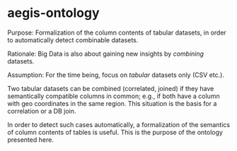 # aegis-ontology

Purpose: Formalization of the column contents of tabular datasets,
in order to automatically detect combinable datasets.

Rationale:
Big Data is also about gaining new insights by *combining* datasets.

Assumption: For the time being, focus on *tabular* datasets only (CSV etc.).

Two tabular datasets can be combined (correlated, joined)
if they have semantically compatible columns in common;
e.g., if both have a column with geo coordinates in the same region.
This situation is the basis for a correlation or a DB join.

In order to detect such cases automatically,
a formalization of the semantics of column contents of tables is useful.
This is the purpose of the ontology presented here.
